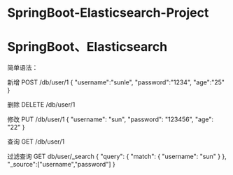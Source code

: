 # SpringBoot-Elasticsearch-Project
# SpringBoot、Elasticsearch

简单语法：
  
  新增
  POST /db/user/1
  {
    "username":"sunle",
    "password":"1234",
    "age":"25"
  }
  
  删除
  DELETE /db/user/1

  修改
  PUT /db/user/1
  {
    "username": "sun",
    "password": "123456",
    "age": "22"
  }
  
  查询
  GET /db/user/1


  过滤查询
  GET db/user/_search
  {
    "query": {
      "match": {
        "username": "sun"
      }
    },
    "_source":["username","password"]
  }


